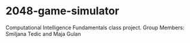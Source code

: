 # 2048-game-simulator

Computational Intelligence Fundamentals class project.
Group Members: Smiljana Tedic and Maja Gulan
